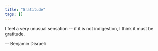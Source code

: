 ```yaml
---
title: "Gratitude"
tags: []
---
```


I feel a very unusual sensation -- if it is not indigestion, I think it must be
gratitude.

-- Benjamin Disraeli
